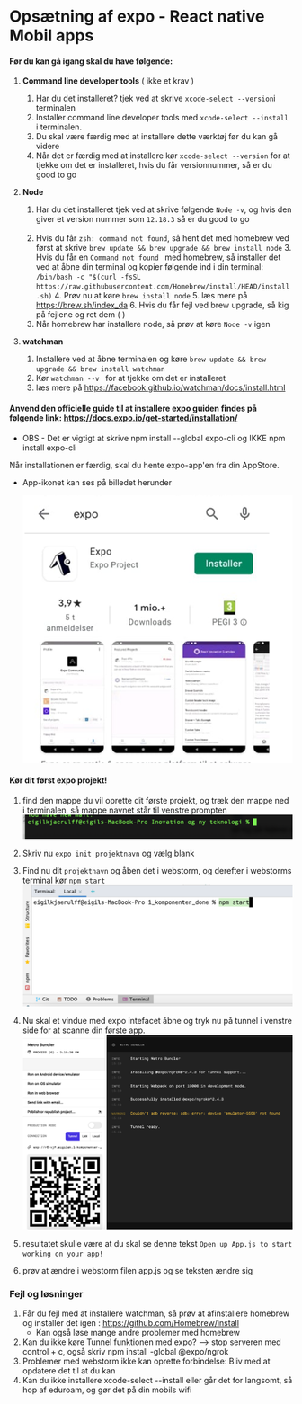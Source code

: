 # Opsætning af expo - React native Mobil apps

#### Før du kan gå igang skal du have følgende:
1. **Command line developer tools** ( ikke et krav ) 
   1. Har du det installeret? tjek ved at skrive `xcode-select --version`i terminalen
   2. Installer command line developer tools med `xcode-select --install` i terminalen. 
   2. Du skal være færdig med at installere dette værktøj før du kan gå videre 
   3. Når det er færdig med at installere kør `xcode-select --version` for at tjekke om det er installeret, hvis du får versionnummer, så er du good to go 
2. **Node**
   1. Har du det installeret tjek ved at skrive følgende `Node -v`,
      og hvis den giver et version nummer som `12.18.3` så er du good to go <br> <br>
   2. Hvis du får `zsh: command not found`, så hent det med homebrew ved først at skrive `brew update && brew upgrade && brew install node`
      3. Hvis du får en `Command not found ` med homebrew, så installer det ved at åbne din terminal og 
         kopier følgende ind i din terminal: `/bin/bash -c "$(curl -fsSL https://raw.githubusercontent.com/Homebrew/install/HEAD/install.sh)`
      4. Prøv nu at køre `brew install node`
      5. læs mere på https://brew.sh/index_da
      6. Hvis du får fejl ved brew upgrade, så kig på fejlene og ret dem ( )
   3. Når homebrew har installere node, så prøv at køre `Node -v` igen
   
3. ****watchman****
   1. Installere ved at åbne terminalen og køre `brew update && brew upgrade && brew install watchman`
   2.  Kør `watchman --v ` for at tjekke om det er installeret
   3. læs mere på https://facebook.github.io/watchman/docs/install.html 

#### Anvend den officielle guide til at installere expo guiden findes på følgende link: https://docs.expo.io/get-started/installation/
- OBS - Det er vigtigt at skrive npm install --global expo-cli og IKKE npm install expo-cli

Når installationen er færdig, skal du hente expo-app'en fra din AppStore.

- App-ikonet kan ses på billedet herunder
  
  ![expo](billeder/expoIcon.png)

#### Kør dit først expo projekt!
1. find den mappe du vil oprette dit første projekt, og træk den mappe ned i terminalen, så mappe navnet står til venstre prompten
![img.png](billeder/img.png)
   
2. Skriv nu `expo init projektnavn` og vælg blank 
3. Find nu dit `projektnavn` og åben det i webstorm, og derefter i webstorms terminal kør 
`npm start`
   ![img.png](billeder/screenshot4.png)
   
4. Nu skal et vindue med expo intefacet åbne og tryk nu på tunnel i venstre side for at scanne din første app.
   ![](billeder/screenshot5.png)
   
5. resultatet skulle være at du skal se denne tekst `Open up App.js to start working on your app!`
6. prøv at ændre i webstorm filen app.js og se teksten ændre sig



### Fejl og løsninger
1. Får du fejl med at installere watchman, så prøv at afinstallere homebrew og installer det igen : https://github.com/Homebrew/install
   - Kan også løse mange andre problemer med homebrew
2. Kan du ikke køre Tunnel funktionen med expo? --> stop serveren med control + c, også skriv npm install -global @expo/ngrok
3. Problemer med webstorm ikke kan oprette forbindelse: Bliv med at opdatere det til at du kan
4. Kan du ikke installere xcode-select --install eller går det for langsomt, så hop af eduroam, og gør det på din mobils wifi
